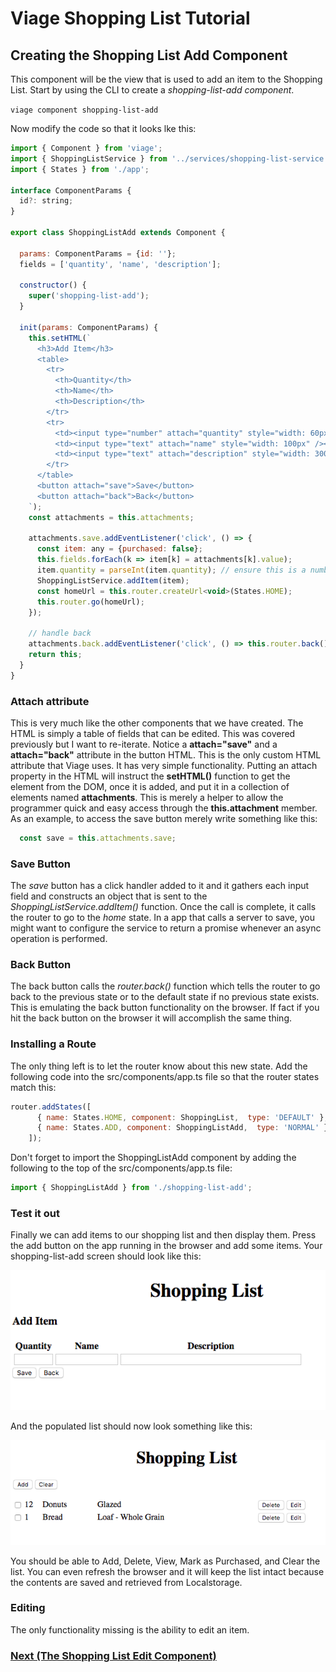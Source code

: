 # Viage Shopping List Tutorial

## Creating the Shopping List Add Component
This component will be the view that is used to add an item to the Shopping List. Start by using the CLI to create a *shopping-list-add component*.

``` viage component shopping-list-add ```


Now modify the code so that it looks lke this:

```Javascript
import { Component } from 'viage';
import { ShoppingListService } from '../services/shopping-list-service';
import { States } from './app';

interface ComponentParams {
  id?: string;
}

export class ShoppingListAdd extends Component {

  params: ComponentParams = {id: ''};
  fields = ['quantity', 'name', 'description'];

  constructor() {
    super('shopping-list-add');
  }

  init(params: ComponentParams) {
    this.setHTML(`
      <h3>Add Item</h3>
      <table>
        <tr>
          <th>Quantity</th>
          <th>Name</th>
          <th>Description</th>
        </tr>
        <tr>
          <td><input type="number" attach="quantity" style="width: 60px" /></td>
          <td><input type="text" attach="name" style="width: 100px" /></td>
          <td><input type="text" attach="description" style="width: 300px" /></td>
        </tr>
      </table>
      <button attach="save">Save</button>
      <button attach="back">Back</button>
    `);
    const attachments = this.attachments;

    attachments.save.addEventListener('click', () => {
      const item: any = {purchased: false};
      this.fields.forEach(k => item[k] = attachments[k].value);
      item.quantity = parseInt(item.quantity); // ensure this is a number
      ShoppingListService.addItem(item);
      const homeUrl = this.router.createUrl<void>(States.HOME);
      this.router.go(homeUrl);
    });

    // handle back
    attachments.back.addEventListener('click', () => this.router.back());
    return this;
  }
}
```
### Attach attribute
This is very much like the other components that we have created. The HTML is simply a table of fields that can be edited. This was covered previously but I want to re-iterate. Notice a **attach="save"** and a **attach="back"** attribute in the button HTML. This is the only custom HTML attribute that Viage uses. It has very simple functionality. Putting an attach property in the HTML will instruct the **setHTML()** function to get the element from the DOM, once it is added, and put it in a collection of elements named **attachments**. This is merely a helper to allow the programmer quick and easy access through the **this.attachment** member. As an example, to access the save button merely write something like this:
```Javascript
  const save = this.attachments.save;
```

### Save Button
The *save* button has a click handler added to it and it gathers each input field and constructs an object that is sent to the *ShoppingListService.addItem()* function. Once the call is complete, it calls the router to go to the *home* state. In a app that calls a server to save, you might want to configure the service to return a promise whenever an async operation is performed.

### Back Button
The back button calls the *router.back()* function which tells the router to go back to the previous state or to the default state if no previous state exists. This is emulating the back button functionality on the browser. If fact if you hit the back button on the browser it will accomplish the same thing.

### Installing a Route
The only thing left is to let the router know about this new state. Add the following code into the src/components/app.ts file so that the router states match this:

```Javascript
router.addStates([
      { name: States.HOME, component: ShoppingList,  type: 'DEFAULT' },
      { name: States.ADD, component: ShoppingListAdd,  type: 'NORMAL' },,
    ]);
```

Don't forget to import the ShoppingListAdd component by adding the following to the top of the src/components/app.ts file:

```Javascript
import { ShoppingListAdd } from './shopping-list-add';
```

### Test it out
Finally we can add items to our shopping list and then display them. Press the add button on the app running in the browser and add some items. Your shopping-list-add screen should look like this:

![img2](img2.png)

And the populated list should now look something like this:

![img3](img3.png)

You should be able to Add, Delete, View, Mark as Purchased, and Clear the list. You can even refresh the browser and it will keep the list intact because the contents are saved and retrieved from Localstorage.

### Editing
The only functionality missing is the ability to edit an item.

### [Next (The Shopping List Edit Component)](shopping-list-edit.md)
